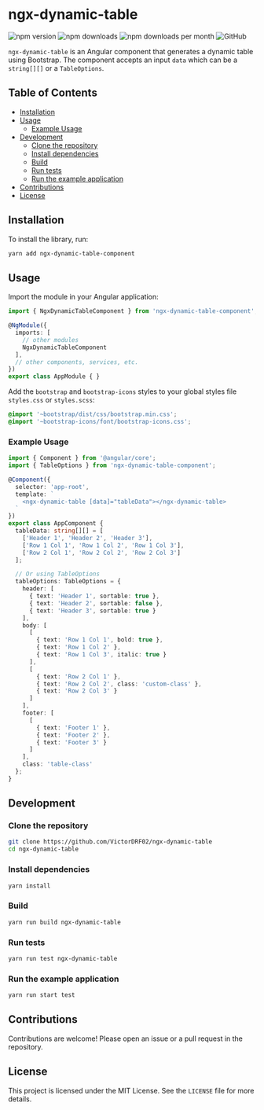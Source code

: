 # ngx-dynamic-table

![npm version](https://img.shields.io/npm/v/ngx-dynamic-table-component?logoColor=blue)
![npm downloads](https://img.shields.io/npm/dt/ngx-dynamic-table-component)
![npm downloads per month](https://img.shields.io/npm/dm/ngx-dynamic-table-component)
![GitHub](https://img.shields.io/github/license/VictorDRF02/ngx-dynamic-table)

`ngx-dynamic-table` is an Angular component that generates a dynamic table using Bootstrap. The component accepts an input `data` which can be a `string[][]` or a `TableOptions`.

## Table of Contents

- [Installation](#installation)
- [Usage](#usage)
  - [Example Usage](#example-usage)
- [Development](#development)
  - [Clone the repository](#clone-the-repository)
  - [Install dependencies](#install-dependencies)
  - [Build](#build)
  - [Run tests](#run-tests)
  - [Run the example application](#run-the-example-application)
- [Contributions](#contributions)
- [License](#license)

## Installation

To install the library, run:

```bash
yarn add ngx-dynamic-table-component
```

## Usage

Import the module in your Angular application:

```typescript
import { NgxDynamicTableComponent } from 'ngx-dynamic-table-component';

@NgModule({
  imports: [
    // other modules
    NgxDynamicTableComponent
  ],
  // other components, services, etc.
})
export class AppModule { }
```

Add the `bootstrap` and `bootstrap-icons` styles to your global styles file `styles.css` or `styles.scss`:

```css
@import '~bootstrap/dist/css/bootstrap.min.css';
@import '~bootstrap-icons/font/bootstrap-icons.css';
```

### Example Usage

```typescript
import { Component } from '@angular/core';
import { TableOptions } from 'ngx-dynamic-table-component';

@Component({
  selector: 'app-root',
  template: `
    <ngx-dynamic-table [data]="tableData"></ngx-dynamic-table>
  `
})
export class AppComponent {
  tableData: string[][] = [
    ['Header 1', 'Header 2', 'Header 3'],
    ['Row 1 Col 1', 'Row 1 Col 2', 'Row 1 Col 3'],
    ['Row 2 Col 1', 'Row 2 Col 2', 'Row 2 Col 3']
  ];

  // Or using TableOptions
  tableOptions: TableOptions = {
    header: [
      { text: 'Header 1', sortable: true },
      { text: 'Header 2', sortable: false },
      { text: 'Header 3', sortable: true }
    ],
    body: [
      [
        { text: 'Row 1 Col 1', bold: true },
        { text: 'Row 1 Col 2' },
        { text: 'Row 1 Col 3', italic: true }
      ],
      [
        { text: 'Row 2 Col 1' },
        { text: 'Row 2 Col 2', class: 'custom-class' },
        { text: 'Row 2 Col 3' }
      ]
    ],
    footer: [
      [
        { text: 'Footer 1' },
        { text: 'Footer 2' },
        { text: 'Footer 3' }
      ]
    ],
    class: 'table-class'
  };
}
```

## Development

### Clone the repository

```bash
git clone https://github.com/VictorDRF02/ngx-dynamic-table
cd ngx-dynamic-table
```

### Install dependencies

```bash
yarn install
```

### Build

```bash
yarn run build ngx-dynamic-table
```

### Run tests

```bash
yarn run test ngx-dynamic-table
```

### Run the example application

```bash
yarn run start test
```

## Contributions

Contributions are welcome! Please open an issue or a pull request in the repository.

## License

This project is licensed under the MIT License. See the `LICENSE` file for more details.
